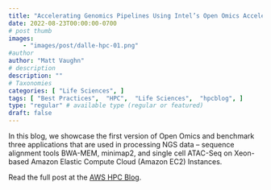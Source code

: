 ```yaml
---
title: "Accelerating Genomics Pipelines Using Intel’s Open Omics Acceleration Framework on AWS"
date: 2022-08-23T00:00:00-0700
# post thumb
images:
    - "images/post/dalle-hpc-01.png"
#author
author: "Matt Vaughn"
# description
description: ""
# Taxonomies
categories: [ "Life Sciences", ]
tags: [ "Best Practices",  "HPC",  "Life Sciences",  "hpcblog", ]
type: "regular" # available type (regular or featured)
draft: false
---
```


In this blog, we showcase the first version of Open Omics and benchmark three applications that are used in processing NGS data – sequence alignment tools BWA-MEM, minimap2, and single cell ATAC-Seq on Xeon-based Amazon Elastic Compute Cloud (Amazon EC2) Instances.

Read the full post at the [AWS HPC Blog](https://aws.amazon.com/blogs/hpc/accelerating-genomics-pipelines-using-intel-open-omics-on-aws/).
